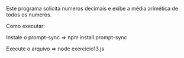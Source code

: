 Este programa solicita numeros decimais e exibe a média arimética de todos os numeros.

Como executar:

Instale o prompt-sync => npm install prompt-sync

Execute o arquivo => node exercicio13.js